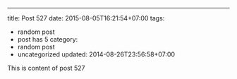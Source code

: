 ---
title: Post 527
date: 2015-08-05T16:21:54+07:00
tags:
  - random post
  - post has 5
category:
  - random post
  - uncategorized
updated: 2014-08-26T23:56:58+07:00

This is content of post 527